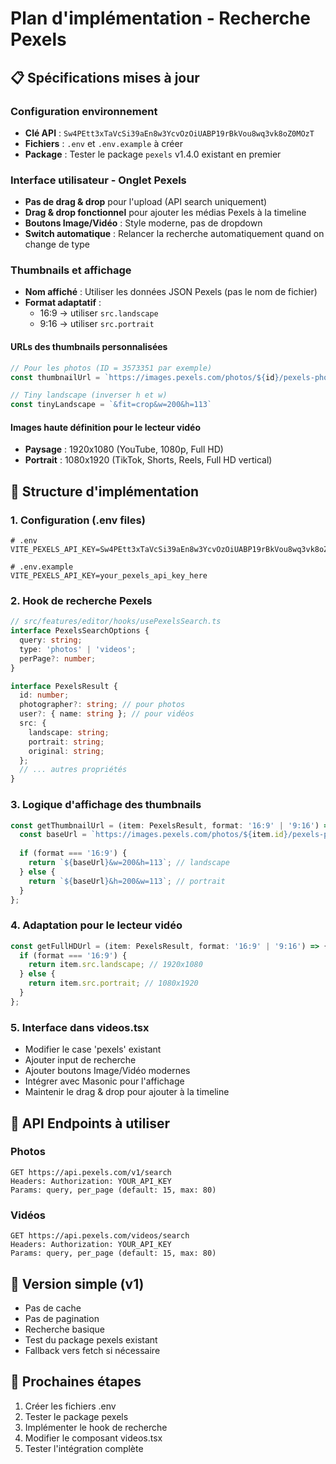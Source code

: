 # Plan d'implémentation - Recherche Pexels

## 📋 Spécifications mises à jour

### Configuration environnement
- **Clé API** : `Sw4PEtt3xTaVcSi39aEn8w3YcvOzOiUABP19rBkVou8wq3vk8oZ0MOzT`
- **Fichiers** : `.env` et `.env.example` à créer
- **Package** : Tester le package `pexels` v1.4.0 existant en premier

### Interface utilisateur - Onglet Pexels
- **Pas de drag & drop** pour l'upload (API search uniquement)
- **Drag & drop fonctionnel** pour ajouter les médias Pexels à la timeline
- **Boutons Image/Vidéo** : Style moderne, pas de dropdown
- **Switch automatique** : Relancer la recherche automatiquement quand on change de type

### Thumbnails et affichage
- **Nom affiché** : Utiliser les données JSON Pexels (pas le nom de fichier)
- **Format adaptatif** :
  - 16:9 → utiliser `src.landscape`
  - 9:16 → utiliser `src.portrait`

#### URLs des thumbnails personnalisées
```javascript
// Pour les photos (ID = 3573351 par exemple)
const thumbnailUrl = `https://images.pexels.com/photos/${id}/pexels-photo-${id}.png?auto=compress&cs=tinysrgb&dpr=1&fit=crop&h=200&w=113`

// Tiny landscape (inverser h et w)
const tinyLandscape = `&fit=crop&w=200&h=113`
```

#### Images haute définition pour le lecteur vidéo
- **Paysage** : 1920x1080 (YouTube, 1080p, Full HD)
- **Portrait** : 1080x1920 (TikTok, Shorts, Reels, Full HD vertical)

## 🎯 Structure d'implémentation

### 1. Configuration (.env files)
```env
# .env
VITE_PEXELS_API_KEY=Sw4PEtt3xTaVcSi39aEn8w3YcvOzOiUABP19rBkVou8wq3vk8oZ0MOzT

# .env.example
VITE_PEXELS_API_KEY=your_pexels_api_key_here
```

### 2. Hook de recherche Pexels
```typescript
// src/features/editor/hooks/usePexelsSearch.ts
interface PexelsSearchOptions {
  query: string;
  type: 'photos' | 'videos';
  perPage?: number;
}

interface PexelsResult {
  id: number;
  photographer?: string; // pour photos
  user?: { name: string }; // pour vidéos
  src: {
    landscape: string;
    portrait: string;
    original: string;
  };
  // ... autres propriétés
}
```

### 3. Logique d'affichage des thumbnails
```typescript
const getThumbnailUrl = (item: PexelsResult, format: '16:9' | '9:16') => {
  const baseUrl = `https://images.pexels.com/photos/${item.id}/pexels-photo-${item.id}.png?auto=compress&cs=tinysrgb&dpr=1&fit=crop`;
  
  if (format === '16:9') {
    return `${baseUrl}&w=200&h=113`; // landscape
  } else {
    return `${baseUrl}&h=200&w=113`; // portrait
  }
};
```

### 4. Adaptation pour le lecteur vidéo
```typescript
const getFullHDUrl = (item: PexelsResult, format: '16:9' | '9:16') => {
  if (format === '16:9') {
    return item.src.landscape; // 1920x1080
  } else {
    return item.src.portrait; // 1080x1920
  }
};
```

### 5. Interface dans videos.tsx
- Modifier le case 'pexels' existant
- Ajouter input de recherche
- Ajouter boutons Image/Vidéo modernes
- Intégrer avec Masonic pour l'affichage
- Maintenir le drag & drop pour ajouter à la timeline

## 🔧 API Endpoints à utiliser

### Photos
```
GET https://api.pexels.com/v1/search
Headers: Authorization: YOUR_API_KEY
Params: query, per_page (default: 15, max: 80)
```

### Vidéos
```
GET https://api.pexels.com/videos/search  
Headers: Authorization: YOUR_API_KEY
Params: query, per_page (default: 15, max: 80)
```

## 🎨 Version simple (v1)
- Pas de cache
- Pas de pagination
- Recherche basique
- Test du package pexels existant
- Fallback vers fetch si nécessaire

## 🚀 Prochaines étapes
1. Créer les fichiers .env
2. Tester le package pexels
3. Implémenter le hook de recherche
4. Modifier le composant videos.tsx
5. Tester l'intégration complète
